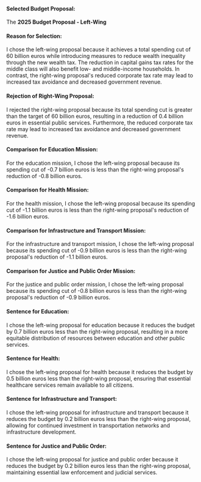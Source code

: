 #### Selected Budget Proposal:

The **2025 Budget Proposal - Left-Wing**

#### Reason for Selection:

I chose the left-wing proposal because it achieves a total spending cut of 60 billion euros while introducing measures to reduce wealth inequality through the new wealth tax. The reduction in capital gains tax rates for the middle class will also benefit low- and middle-income households. In contrast, the right-wing proposal's reduced corporate tax rate may lead to increased tax avoidance and decreased government revenue.

#### Rejection of Right-Wing Proposal:

I rejected the right-wing proposal because its total spending cut is greater than the target of 60 billion euros, resulting in a reduction of 0.4 billion euros in essential public services. Furthermore, the reduced corporate tax rate may lead to increased tax avoidance and decreased government revenue.

#### Comparison for Education Mission:

For the education mission, I chose the left-wing proposal because its spending cut of -0.7 billion euros is less than the right-wing proposal's reduction of -0.8 billion euros.

#### Comparison for Health Mission:

For the health mission, I chose the left-wing proposal because its spending cut of -1.1 billion euros is less than the right-wing proposal's reduction of -1.6 billion euros.

#### Comparison for Infrastructure and Transport Mission:

For the infrastructure and transport mission, I chose the left-wing proposal because its spending cut of -0.9 billion euros is less than the right-wing proposal's reduction of -1.1 billion euros.

#### Comparison for Justice and Public Order Mission:

For the justice and public order mission, I chose the left-wing proposal because its spending cut of -0.8 billion euros is less than the right-wing proposal's reduction of -0.9 billion euros.

#### Sentence for Education:
I chose the left-wing proposal for education because it reduces the budget by 0.7 billion euros less than the right-wing proposal, resulting in a more equitable distribution of resources between education and other public services.

#### Sentence for Health:
I chose the left-wing proposal for health because it reduces the budget by 0.5 billion euros less than the right-wing proposal, ensuring that essential healthcare services remain available to all citizens.

#### Sentence for Infrastructure and Transport:
I chose the left-wing proposal for infrastructure and transport because it reduces the budget by 0.2 billion euros less than the right-wing proposal, allowing for continued investment in transportation networks and infrastructure development.

#### Sentence for Justice and Public Order:
I chose the left-wing proposal for justice and public order because it reduces the budget by 0.2 billion euros less than the right-wing proposal, maintaining essential law enforcement and judicial services.